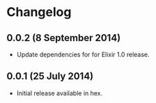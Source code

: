 # Changelog

## 0.0.2 (8 September 2014)

 * Update dependencies for for Elixir 1.0 release.

## 0.0.1 (25 July 2014)

 * Initial release available in hex.
